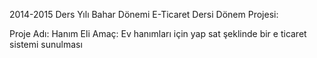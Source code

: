 2014-2015 Ders Yılı Bahar Dönemi E-Ticaret Dersi Dönem Projesi:

Proje Adı: Hanım Eli
Amaç: Ev hanımları için yap sat şeklinde bir e ticaret sistemi  sunulması